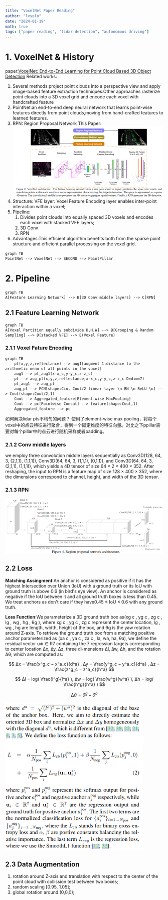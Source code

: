 ```yaml
---
title: "VoxelNet Paper Reading"
author: "lvsolo"
date: "2024-01-19"
math: true
tags: ["paper reading", "lidar detection", "autonomous driving"]
---
```

# 1. VoxelNet & History

paper:[VoxelNet: End-to-End Learning for Point Cloud Based 3D Object Detection](https://readpaper.com/pdf-annotate/note?pdfId=4498426657903370241&noteId=1957556811986596096)
Related works:

1. Several methods project point clouds into a perspective view and apply image-based feature extraction techniques.Other approaches rasterize point clouds into a 3D voxel grid and encode each voxel with handcrafted feature
2. PointNet:an end-to-end deep neural network that learns point-wise features directly from point clouds,moving from hand-crafted features to learned features.
3. RPN: Region Proposal Network
   This Paper:
   ![Pipeline](image/VoxelNet/2024-01-19_17-58.png)
4. Structure:
   VFE layer: Voxel Feature Encoding layer enables inter-point interaction within a voxel;
5. Pipeline:
   1. Divides point clouds into equally spaced 3D voxels and encodes each voxel with stacked VFE layers;
   2. 3D Conv
   3. RPN
6. Advantages:This efficient algorithm benefits both from the sparse point structure and efficient parallel processing on the voxel grid.

```mermaid
graph TB
PointNet --> VoxelNet --> SECOND --> PointPillar
```

# 2. Pipeline

```mermaid
graph TB
A[Feature Learning Network] --> B[3D Conv middle layers] --> C[RPN]
```

## 2.1 Feature Learning Network

```mermaid
graph TB
A[Voxel Partition equally subdivide D,H,W] --> B[Grouping & Random Sampling] --> D[stacked VFE] --> E(Voxel Feature)
```

### 2.1.1 Voxel Fature Encoding

```mermaid
graph TB
    pt(x,y,z,reflectance) --> aug1[augment 1:distance to the arithmetic mean of all points in the voxel]
    aug1 --> pt_aug1(x-x_c,y-y_c,z-z_c)
    pt --> aug_pt(x,y,z,reflectance,x-x_c,y-y_c,z-z_c D=dim=7)
    pt_aug1 --> aug_pt
    aug_pt --> FCN[shape:Cin, Cout/2 linear layer \n BN \n ReLU \n] --> Cout(shape:Cout/2,1)
    Cout --> Aggregated_feature[Element-wise MaxPooling]
    Cout --> pc[Pointwise Concat] --> feature(shape:Cout,1)
    Aggregated_feature --> pc
```

如何解决lidar pts不均匀的问题？
使用了element-wise max pooling，将每个voxel中的点云特征进行聚合，得到一个固定维度的特征向量。对比之下ppillar需要对每个pillar中的点云进行随机采样或者padding。

### 2.1.2 Conv middle layers

we employ three convolution middle layers sequentially as Conv3D(128, 64, 3, (2,1,1), (1,1,1)), Conv3D(64, 64, 3, (1,1,1), (0,1,1)), and Conv3D(64, 64, 3, (2,1,1), (1,1,1)), which yields a 4D tensor of size 64 × 2 × 400 × 352. After reshaping, the input to RPN is a feature map of size 128 × 400 × 352, where the dimensions correspond to channel, height, and width of the 3D tensor.

### 2.1.3 RPN

![Pipeline](image/VoxelNet/2024-01-22_14-26.png)

## 2.2 Loss

**Matching Assingment**:An anchor is considered as positive if it has the highest Intersection over Union (IoU) with a ground truth or its IoU with ground truth is above 0.6 (in bird's eye view). An anchor is considered as negative if the IoU between it and all ground truth boxes is less than 0.45. We treat anchors as don't care if they have0.45 ≤ IoU ≤ 0.6 with any ground truth.

**Loss Function**:We parameterize a 3D ground truth box as(xg c , yg c , zg c , lg , wg , hg , θg ), where xg c , yg c , zg c represent the center location, lg , wg , hg are length, width, height of the box, and θg is the yaw rotation around Z-axis. To retrieve the ground truth box from a matching positive anchor parameterized as (xa c , ya c , za c , la, wa, ha, θa), we define the residual vector u∗ ∈ R7 containing the 7 regression targets corresponding to center location ∆x, ∆y, ∆z, three di-mensions ∆l, ∆w, ∆h, and the rotation ∆θ, which are computed as:

$$
∆x = \frac{x^g_c − x^a_c}{d^a} , ∆y = \frac{y^g_c − y^a_c}{d^a} , ∆z = \frac{z^g_c − z^a_c}{h^a}
$$

$$
∆l = log( \frac{l^g}{l^a} ), ∆w = log( \frac{w^g}{w^a} ), ∆h = log( \frac{h^g}{h^a} )
$$

$$
∆θ = θ^g − θ^a
$$

![Pipeline](image/VoxelNet/2024-01-22_15-26.png)

## 2.3 Data Augmentation

1. rotation around Z-axis and translation with respect to the center of the point cloud with collission test between two boxes;
2. random scaling [0.95, 1.05];
3. global rotation around (0,0,0);
